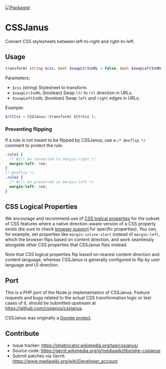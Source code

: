 [![Packagist](https://img.shields.io/packagist/v/cssjanus/cssjanus.svg?style=flat)](https://packagist.org/packages/cssjanus/cssjanus)

# CSSJanus

Convert CSS stylesheets between left-to-right and right-to-left.

## Usage

```php
transform( string $css, bool $swapLtrInURL = false, bool $swapLeftInURL = false ) : string
```

Parameters;

* ``$css`` (string) Stylesheet to transform.
* ``$swapLtrInURL`` (boolean) Swap `ltr` to `rtl` direction in URLs.
* ``$swapLeftInURL`` (boolean) Swap `left` and `right` edges in URLs.

Example:

```php
$rtlCss = CSSJanus::transform( $ltrCss );
```

### Preventing flipping

If a rule is not meant to be flipped by CSSJanus, use a `/* @noflip */` comment to protect the rule.

```css
.rule1 {
  /* Will be converted to margin-right */
  margin-left: 1em;
}
/* @noflip */
.rule2 {
  /* Will be preserved as margin-left */
  margin-left: 1em;
}
```

## CSS Logical Properties

We encourage and recommend use of [CSS logical properties](https://developer.mozilla.org/en-US/docs/Web/CSS/CSS_logical_properties_and_values) for the subset of CSS features where a native direction-aware version of a CSS property exists (be sure to check [browser support](https://caniuse.com/)
for specific properties).
You can, for example, set properties like `margin-inline-start` instead of `margin-left`, which the browser flips based on content direction, and work seamlessly alongside other CSS properties that CSSJanus flips instead.

Note that CSS logical properties flip based on nearest content direction and content language, whereas CSSJanus is generally configured to flip by user language and UI direction.

## Port

This is a PHP port of the Node.js implementation of CSSJanus. Feature requests and bugs related
to the actual CSS transformation logic or test cases of it, should be submitted upstream
at <https://github.com/cssjanus/cssjanus>.

CSSJanus was originally a [Google project](http://code.google.com/p/cssjanus/).

## Contribute

* Issue tracker: <https://phabricator.wikimedia.org/tag/cssjanus/>
* Source code: <https://gerrit.wikimedia.org/g/mediawiki/libs/php-cssjanus>
* Submit patches via Gerrit: <https://www.mediawiki.org/wiki/Developer_account>
